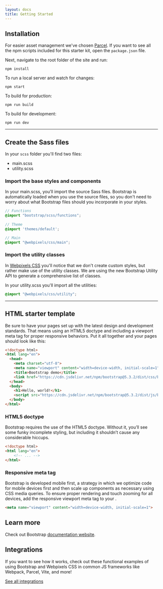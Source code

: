 ```yaml
---
layout: docs
title: Getting Started
---
```


## Installation

For easier asset management we've chosen [Parcel](https://parceljs.org/). If you want to see all the npm scripts included for this starter kit, open the `package.json` file.

Next, navigate to the root folder of the site and run:

```
npm install
```

To run a local server and watch for changes:

```
npm start
```

To build for production:

```
npm run build
```

To build for development:

```
npm run dev
```

---

## Create the Sass files

In your `scss` folder you'll find two files:

- main.scss
- utility.scss

### Import the base styles and components

In your main.scss, you’ll import the source Sass files. Bootstrap is automatically loaded when you use the source files, so you don't need to worry about what Bootstrap files should you incorporate in your styles.

```scss
// Functions
@import "bootstrap/scss/functions";
   
// Theme
@import 'themes/default';

// Main   
@import "@webpixels/css/main";
```

### Import the utility classes

In [Webpixels CSS](https://webpixels.io/docs/css) you'll notice that we don't create custom styles, but rather make use of the utility classes. We are using the new Bootstrap Utility API to generate a comprehensive list of classes.

In your utility.scss you'll import all the utilities:

```scss
@import "@webpixels/css/utility"; 
```

---

## HTML starter template

Be sure to have your pages set up with the latest design and development standards. That means using an HTML5 doctype and including a viewport meta tag for proper responsive behaviors. Put it all together and your pages should look like this:


```html
<!doctype html>
<html lang="en">
  <head>
    <meta charset="utf-8">
    <meta name="viewport" content="width=device-width, initial-scale=1">
    <title>Bootstrap demo</title>
    <link href="https://cdn.jsdelivr.net/npm/bootstrap@5.3.2/dist/css/bootstrap.min.css" rel="stylesheet" integrity="sha384-T3c6CoIi6uLrA9TneNEoa7RxnatzjcDSCmG1MXxSR1GAsXEV/Dwwykc2MPK8M2HN" crossorigin="anonymous">
  </head>
  <body>
    <h1>Hello, world!</h1>
    <script src="https://cdn.jsdelivr.net/npm/bootstrap@5.3.2/dist/js/bootstrap.bundle.min.js" integrity="sha384-C6RzsynM9kWDrMNeT87bh95OGNyZPhcTNXj1NW7RuBCsyN/o0jlpcV8Qyq46cDfL" crossorigin="anonymous"></script>
  </body>
</html>
```

### HTML5 doctype

Bootstrap requires the use of the HTML5 doctype. Without it, you’ll see some funky incomplete styling, but including it shouldn’t cause any considerable hiccups.

```html
<!doctype html>
<html lang="en">
    <!-- ... -->
</html>
```

### Responsive meta tag

Bootstrap is developed mobile first, a strategy in which we optimize code for mobile devices first and then scale up components as necessary using CSS media queries. To ensure proper rendering and touch zooming for all devices, add the responsive viewport meta tag to your <head>.

```html
<meta name="viewport" content="width=device-width, initial-scale=1">
```

## Learn more

Check out Bootstrap [documentation website](https://getbootstrap.com/).

## Integrations

If you want to see how it works, check out these functional examples of using Bootstrap and Webpixels CSS in common JS frameworks like Webpack, Parcel, Vite, and more!

[See all integrations](https://github.com/twbs/examples)
